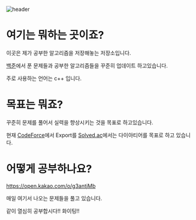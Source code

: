 ![header](https://capsule-render.vercel.app/api?type=rect&color=gradient&height=50&section=header)

# 여기는 뭐하는 곳이죠?

이곳은 제가 공부한 알고리즘을 저장해놓는 저장소입니다.

[백준](https://www.acmicpc.net/)에서 푼 문제들과 공부한 알고리즘들을 꾸준히 업데이트 하고있습니다.

주로 사용하는 언어는 c++ 입니다.



# 목표는 뭐죠?

꾸준히 문제를 풀어서 실력을 향상시키는 것을 목표로 하고있습니다.

현재 [CodeForce](https://codeforces.com/profile/9507ym)에서 Export를 [Solved.ac](https://solved.ac/profile/9507ym)에서는 다이아티어를 목표로 하고 있습니다.



# 어떻게 공부하나요?

https://open.kakao.com/o/g3antjMb

매일 여기서 나오는 문제들을 풀고 있습니다. 

같이 열심히 공부합시다!! 화이팅!!
